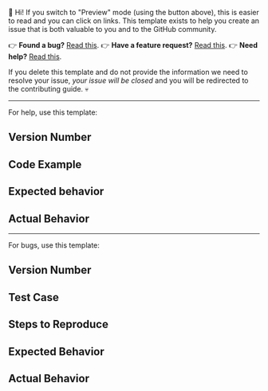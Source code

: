 :wave: Hi! If you switch to "Preview" mode (using the button above), this is easier to read and you can click on links. This template exists to help you create an issue that is both valuable to you and to the GitHub community.

:point_right: **Found a bug?** [Read this](https://github.com/hwclass/ziya/blob/master/.github/CONTRIBUTING.md#found-a-bug).
:point_right: **Have a feature request?** [Read this](https://github.com/hwclass/ziya/blob/master/.github/CONTRIBUTING.md#have-a-feature-request).
:point_right: **Need help?** [Read this](https://github.com/hwclass/ziya/blob/master/.github/CONTRIBUTING.md#need-help-raising_hand).

If you delete this template and do not provide the information we need to resolve your issue, *your issue will be closed* and you will be redirected to the contributing guide. :skull:

---

For help, use this template:

## Version Number

## Code Example

## Expected behavior

## Actual Behavior

---

For bugs, use this template:

## Version Number

## Test Case

## Steps to Reproduce

## Expected Behavior

## Actual Behavior
